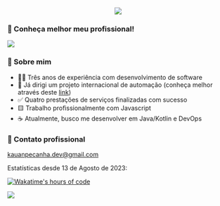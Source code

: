 <!---->
<h1 align="center">
    <img src="https://readme-typing-svg.herokuapp.com/?font=Montserrat&size=35&center=true&vCenter=true&width=500&height=70&duration=3000&lines=Olá!;+Me+chamo+Kauan+Peçanha.;" />
</h1>

### 👔 Conheça melhor meu profissional!
<!--Badge do Linkedin-->
<a href="https://www.linkedin.com/in/kauan-peçanha-171539241" target="_blank">
  <img src="https://img.shields.io/badge/LinkedIn-0077B5?style=for-the-badge&logo=linkedin&logoColor=white" target="_blank" />
</a>

### 🚀 Sobre mim
- 🤵🏽 Três anos de experiência com desenvolvimento de software
- 🛫 Já dirigi um projeto internacional de automação (conheça melhor através deste <a href="https://www.uerj.br/noticia/empresa-junior-da-uerj-participa-de-mostra-da-artista-visual-laura-lima-no-museu-de-arte-contemporanea-de-barcelona/">link</a>)
- ✅ Quatro prestações de serviços finalizadas com sucesso
- 🟨 Trabalho profissionalmente com Javascript
- ☕ Atualmente, busco me desenvolver em Java/Kotlin e DevOps

### 📧 Contato profissional
kauanpecanha.dev@gmail.com
<!--
### Conheça minhas estatísticas abaixo:
-->

<!-- Estatísticas do Github -->
<!-- ![kauanpecanha's GitHub stats](https://github-readme-stats.vercel.app/api?username=kauanpecanha&count_private=true&hide=stars&theme=midnight-purple) -->
<!-- Linguagens mais programadas no github stats -->
<!-- [![Top Langs](https://github-readme-stats.vercel.app/api/top-langs/?username=kauanpecanha&hide=jupyter%20notebook,c%2B%2B)](https://github.com/kauanpecanha/github-readme-stats) -->

Estatísticas desde 13 de Agosto de 2023:

[![Wakatime's hours of code](https://wakatime.com/badge/user/2c59aa78-1393-4679-bb13-0525ed47791b.svg)](https://wakatime.com/@2c59aa78-1393-4679-bb13-0525ed47791b)


<a href="https://wakatime.com"><img src="https://wakatime.com/share/@kauanpecanha/0449bbc5-1696-49ff-8cff-7c5a30a06939.png" /></a>
